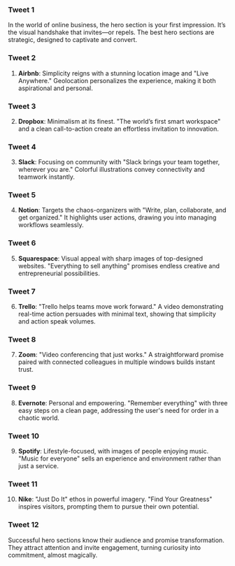 ### Tweet 1

In the world of online business, the hero section is your first impression. It’s the visual handshake that invites—or repels. The best hero sections are strategic, designed to captivate and convert.

### Tweet 2

1. **Airbnb**: Simplicity reigns with a stunning location image and "Live Anywhere." Geolocation personalizes the experience, making it both aspirational and personal.

### Tweet 3

2. **Dropbox**: Minimalism at its finest. "The world’s first smart workspace" and a clean call-to-action create an effortless invitation to innovation.

### Tweet 4

3. **Slack**: Focusing on community with "Slack brings your team together, wherever you are." Colorful illustrations convey connectivity and teamwork instantly.

### Tweet 5

4. **Notion**: Targets the chaos-organizers with "Write, plan, collaborate, and get organized." It highlights user actions, drawing you into managing workflows seamlessly.

### Tweet 6

5. **Squarespace**: Visual appeal with sharp images of top-designed websites. "Everything to sell anything" promises endless creative and entrepreneurial possibilities.

### Tweet 7

6. **Trello**: "Trello helps teams move work forward." A video demonstrating real-time action persuades with minimal text, showing that simplicity and action speak volumes.

### Tweet 8

7. **Zoom**: "Video conferencing that just works." A straightforward promise paired with connected colleagues in multiple windows builds instant trust.

### Tweet 9

8. **Evernote**: Personal and empowering. "Remember everything" with three easy steps on a clean page, addressing the user's need for order in a chaotic world.

### Tweet 10

9. **Spotify**: Lifestyle-focused, with images of people enjoying music. "Music for everyone" sells an experience and environment rather than just a service.

### Tweet 11

10. **Nike**: "Just Do It" ethos in powerful imagery. "Find Your Greatness" inspires visitors, prompting them to pursue their own potential.

### Tweet 12

Successful hero sections know their audience and promise transformation. They attract attention and invite engagement, turning curiosity into commitment, almost magically.
